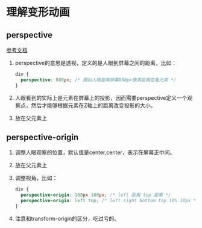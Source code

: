 # 理解变形动画



## perspective

[参考文档](https://www.cnblogs.com/yanggeng/p/11285856.html)

1. perspective的意思是透视，定义的是人眼到屏幕之间的距离，比如：

   ```css
   div { 
     perspective: 800px; /* 模拟人眼距离屏幕800px像素距离在看元素 */
   }
   ```

2. 人眼看到的实际上是元素在屏幕上的投影，因而需要perspective定义一个观察点，然后才能够根据元素在Z轴上的距离改变投影的大小。
3. 放在父元素上

## perspective-origin

1. 调整人眼观察的位置，默认值是center,center，表示在屏幕正中间。

2. 放在父元素上

3. 调整视角，比如：

   ```css
   div {
     perspective-origin: 100px 100px; /* left 距离 top 距离 */
     perspective-origin: left top; /* left right bottom top 10% 10px */
   }
   ```

4. 注意和transform-origin的区分，吃过亏的。